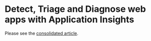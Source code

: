 <properties
	pageTitle="Detect, Triage, Diagnose J2EE web apps"
	description="Analyse crashes and detect  and diagnose performance issues in your Java web applications"
	authors="alancameronwills"
	services="application-insights"
    documentationCenter=""
	manager="douge"/>

<tags
	ms.service="application-insights"
	ms.workload="tbd"
	ms.tgt_pltfrm="ibiza"
	ms.devlang="na"
	ms.topic="article" 
	ms.date="02/04/2016"
	ms.author="awills"/>

# Detect, Triage and Diagnose web apps with Application Insights

Please see the [consolidated article](app-insights-detect-triage-diagnose.md).
 
